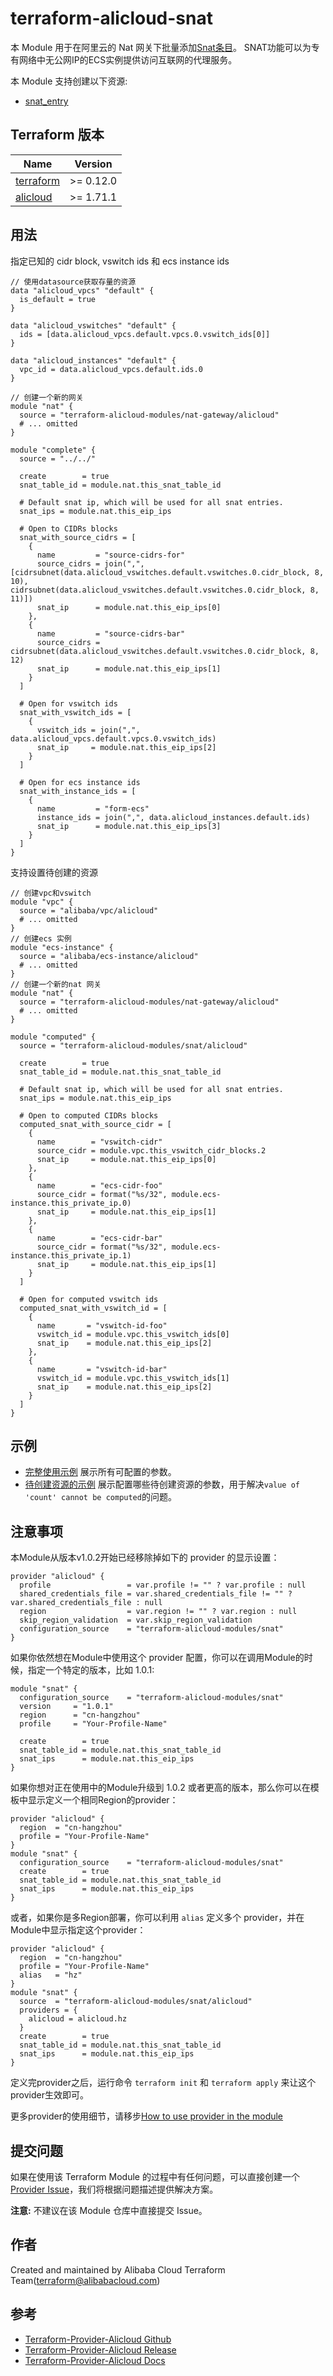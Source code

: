 terraform-alicloud-snat
=======================

本 Module 用于在阿里云的 Nat 网关下批量添加[Snat条目](https://www.alibabacloud.com/help/zh/doc-detail/65183.htm)。
SNAT功能可以为专有网络中无公网IP的ECS实例提供访问互联网的代理服务。

本 Module 支持创建以下资源:

* [snat_entry](https://www.terraform.io/docs/providers/alicloud/r/snat.html)

## Terraform 版本

| Name | Version |
|------|---------|
| <a name="requirement_terraform"></a> [terraform](#requirement\_terraform) | >= 0.12.0 |
| <a name="requirement_alicloud"></a> [alicloud](#requirement\_alicloud) | >= 1.71.1|

## 用法

指定已知的 cidr block, vswitch ids 和 ecs instance ids

```hcl
// 使用datasource获取存量的资源
data "alicloud_vpcs" "default" {
  is_default = true
}

data "alicloud_vswitches" "default" {
  ids = [data.alicloud_vpcs.default.vpcs.0.vswitch_ids[0]]
}

data "alicloud_instances" "default" {
  vpc_id = data.alicloud_vpcs.default.ids.0
}

// 创建一个新的网关
module "nat" {
  source = "terraform-alicloud-modules/nat-gateway/alicloud"
  # ... omitted
}

module "complete" {
  source = "../../"

  create        = true
  snat_table_id = module.nat.this_snat_table_id

  # Default snat ip, which will be used for all snat entries.
  snat_ips = module.nat.this_eip_ips

  # Open to CIDRs blocks
  snat_with_source_cidrs = [
    {
      name         = "source-cidrs-for"
      source_cidrs = join(",", [cidrsubnet(data.alicloud_vswitches.default.vswitches.0.cidr_block, 8, 10), cidrsubnet(data.alicloud_vswitches.default.vswitches.0.cidr_block, 8, 11)])
      snat_ip      = module.nat.this_eip_ips[0]
    },
    {
      name         = "source-cidrs-bar"
      source_cidrs = cidrsubnet(data.alicloud_vswitches.default.vswitches.0.cidr_block, 8, 12)
      snat_ip      = module.nat.this_eip_ips[1]
    }
  ]

  # Open for vswitch ids
  snat_with_vswitch_ids = [
    {
      vswitch_ids = join(",", data.alicloud_vpcs.default.vpcs.0.vswitch_ids)
      snat_ip     = module.nat.this_eip_ips[2]
    }
  ]

  # Open for ecs instance ids
  snat_with_instance_ids = [
    {
      name         = "form-ecs"
      instance_ids = join(",", data.alicloud_instances.default.ids)
      snat_ip      = module.nat.this_eip_ips[3]
    }
  ]
}
```

支持设置待创建的资源
```hcl
// 创建vpc和vswitch
module "vpc" {
  source = "alibaba/vpc/alicloud"
  # ... omitted
}
// 创建ecs 实例
module "ecs-instance" {
  source = "alibaba/ecs-instance/alicloud"
  # ... omitted
}
// 创建一个新的nat 网关
module "nat" {
  source = "terraform-alicloud-modules/nat-gateway/alicloud"
  # ... omitted
}

module "computed" {
  source = "terraform-alicloud-modules/snat/alicloud"

  create        = true
  snat_table_id = module.nat.this_snat_table_id

  # Default snat ip, which will be used for all snat entries.
  snat_ips = module.nat.this_eip_ips

  # Open to computed CIDRs blocks
  computed_snat_with_source_cidr = [
    {
      name        = "vswitch-cidr"
      source_cidr = module.vpc.this_vswitch_cidr_blocks.2
      snat_ip     = module.nat.this_eip_ips[0]
    },
    {
      name        = "ecs-cidr-foo"
      source_cidr = format("%s/32", module.ecs-instance.this_private_ip.0)
      snat_ip     = module.nat.this_eip_ips[1]
    },
    {
      name        = "ecs-cidr-bar"
      source_cidr = format("%s/32", module.ecs-instance.this_private_ip.1)
      snat_ip     = module.nat.this_eip_ips[1]
    }
  ]

  # Open for computed vswitch ids
  computed_snat_with_vswitch_id = [
    {
      name       = "vswitch-id-foo"
      vswitch_id = module.vpc.this_vswitch_ids[0]
      snat_ip    = module.nat.this_eip_ips[2]
    },
    {
      name       = "vswitch-id-bar"
      vswitch_id = module.vpc.this_vswitch_ids[1]
      snat_ip    = module.nat.this_eip_ips[2]
    }
  ]
}
```

## 示例

* [完整使用示例](https://github.com/terraform-alicloud-modules/terraform-alicloud-snat/tree/master/examples/complete) 展示所有可配置的参数。
* [待创建资源的示例](https://github.com/terraform-alicloud-modules/terraform-alicloud-snat/tree/master/examples/computed) 展示配置哪些待创建资源的参数，用于解决`value of 'count' cannot be computed`的问题。

## 注意事项
本Module从版本v1.0.2开始已经移除掉如下的 provider 的显示设置：
```hcl
provider "alicloud" {
  profile                 = var.profile != "" ? var.profile : null
  shared_credentials_file = var.shared_credentials_file != "" ? var.shared_credentials_file : null
  region                  = var.region != "" ? var.region : null
  skip_region_validation  = var.skip_region_validation
  configuration_source    = "terraform-alicloud-modules/snat"
}
```

如果你依然想在Module中使用这个 provider 配置，你可以在调用Module的时候，指定一个特定的版本，比如 1.0.1:

```hcl
module "snat" {
  configuration_source    = "terraform-alicloud-modules/snat"
  version     = "1.0.1"
  region      = "cn-hangzhou"
  profile     = "Your-Profile-Name"

  create        = true
  snat_table_id = module.nat.this_snat_table_id
  snat_ips      = module.nat.this_eip_ips
}
```
如果你想对正在使用中的Module升级到 1.0.2 或者更高的版本，那么你可以在模板中显示定义一个相同Region的provider：
```hcl
provider "alicloud" {
  region  = "cn-hangzhou"
  profile = "Your-Profile-Name"
}
module "snat" {
  configuration_source    = "terraform-alicloud-modules/snat"
  create        = true
  snat_table_id = module.nat.this_snat_table_id
  snat_ips      = module.nat.this_eip_ips
}
```
或者，如果你是多Region部署，你可以利用 `alias` 定义多个 provider，并在Module中显示指定这个provider：

```hcl
provider "alicloud" {
  region  = "cn-hangzhou"
  profile = "Your-Profile-Name"
  alias   = "hz"
}
module "snat" {
  source  = "terraform-alicloud-modules/snat/alicloud"
  providers = {
    alicloud = alicloud.hz
  }
  create        = true
  snat_table_id = module.nat.this_snat_table_id
  snat_ips      = module.nat.this_eip_ips
}
```

定义完provider之后，运行命令 `terraform init` 和 `terraform apply` 来让这个provider生效即可。

更多provider的使用细节，请移步[How to use provider in the module](https://www.terraform.io/docs/language/modules/develop/providers.html#passing-providers-explicitly)

提交问题
-------
如果在使用该 Terraform Module 的过程中有任何问题，可以直接创建一个 [Provider Issue](https://github.com/terraform-providers/terraform-provider-alicloud/issues/new)，我们将根据问题描述提供解决方案。

**注意:** 不建议在该 Module 仓库中直接提交 Issue。

作者
-------
Created and maintained by Alibaba Cloud Terraform Team(terraform@alibabacloud.com)

参考
---------
* [Terraform-Provider-Alicloud Github](https://github.com/terraform-providers/terraform-provider-alicloud)
* [Terraform-Provider-Alicloud Release](https://releases.hashicorp.com/terraform-provider-alicloud/)
* [Terraform-Provider-Alicloud Docs](https://www.terraform.io/docs/providers/alicloud/index.html)

